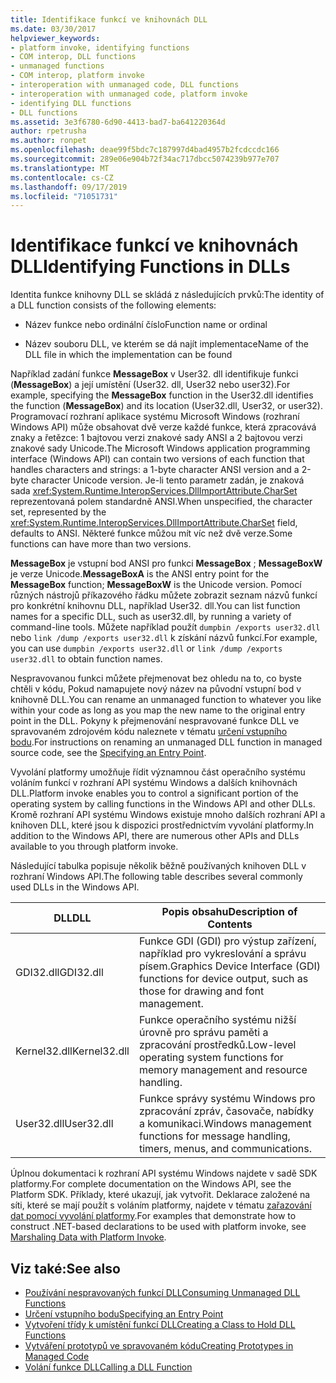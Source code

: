 ```yaml
---
title: Identifikace funkcí ve knihovnách DLL
ms.date: 03/30/2017
helpviewer_keywords:
- platform invoke, identifying functions
- COM interop, DLL functions
- unmanaged functions
- COM interop, platform invoke
- interoperation with unmanaged code, DLL functions
- interoperation with unmanaged code, platform invoke
- identifying DLL functions
- DLL functions
ms.assetid: 3e3f6780-6d90-4413-bad7-ba641220364d
author: rpetrusha
ms.author: ronpet
ms.openlocfilehash: deae99f5bdc7c187997d4bad4957b2fcdccdc166
ms.sourcegitcommit: 289e06e904b72f34ac717dbcc5074239b977e707
ms.translationtype: MT
ms.contentlocale: cs-CZ
ms.lasthandoff: 09/17/2019
ms.locfileid: "71051731"
---
```

# <a name="identifying-functions-in-dlls"></a><span data-ttu-id="a9c77-102">Identifikace funkcí ve knihovnách DLL</span><span class="sxs-lookup"><span data-stu-id="a9c77-102">Identifying Functions in DLLs</span></span>
<span data-ttu-id="a9c77-103">Identita funkce knihovny DLL se skládá z následujících prvků:</span><span class="sxs-lookup"><span data-stu-id="a9c77-103">The identity of a DLL function consists of the following elements:</span></span>  
  
- <span data-ttu-id="a9c77-104">Název funkce nebo ordinální číslo</span><span class="sxs-lookup"><span data-stu-id="a9c77-104">Function name or ordinal</span></span>  
  
- <span data-ttu-id="a9c77-105">Název souboru DLL, ve kterém se dá najít implementace</span><span class="sxs-lookup"><span data-stu-id="a9c77-105">Name of the DLL file in which the implementation can be found</span></span>  
  
 <span data-ttu-id="a9c77-106">Například zadání funkce **MessageBox** v User32. dll identifikuje funkci (**MessageBox**) a její umístění (User32. dll, User32 nebo user32).</span><span class="sxs-lookup"><span data-stu-id="a9c77-106">For example, specifying the **MessageBox** function in the User32.dll identifies the function (**MessageBox**) and its location (User32.dll, User32, or user32).</span></span> <span data-ttu-id="a9c77-107">Programovací rozhraní aplikace systému Microsoft Windows (rozhraní Windows API) může obsahovat dvě verze každé funkce, která zpracovává znaky a řetězce: 1 bajtovou verzi znakové sady ANSI a 2 bajtovou verzi znakové sady Unicode.</span><span class="sxs-lookup"><span data-stu-id="a9c77-107">The Microsoft Windows application programming interface (Windows API) can contain two versions of each function that handles characters and strings: a 1-byte character ANSI version and a 2-byte character Unicode version.</span></span> <span data-ttu-id="a9c77-108">Je-li tento parametr zadán, je znaková sada <xref:System.Runtime.InteropServices.DllImportAttribute.CharSet> reprezentovaná polem standardně ANSI.</span><span class="sxs-lookup"><span data-stu-id="a9c77-108">When unspecified, the character set, represented by the <xref:System.Runtime.InteropServices.DllImportAttribute.CharSet> field, defaults to ANSI.</span></span> <span data-ttu-id="a9c77-109">Některé funkce můžou mít víc než dvě verze.</span><span class="sxs-lookup"><span data-stu-id="a9c77-109">Some functions can have more than two versions.</span></span>  
  
 <span data-ttu-id="a9c77-110">**MessageBox** je vstupní bod ANSI pro funkci **MessageBox** ; **MessageBoxW** je verze Unicode.</span><span class="sxs-lookup"><span data-stu-id="a9c77-110">**MessageBoxA** is the ANSI entry point for the **MessageBox** function; **MessageBoxW** is the Unicode version.</span></span> <span data-ttu-id="a9c77-111">Pomocí různých nástrojů příkazového řádku můžete zobrazit seznam názvů funkcí pro konkrétní knihovnu DLL, například User32. dll.</span><span class="sxs-lookup"><span data-stu-id="a9c77-111">You can list function names for a specific DLL, such as user32.dll, by running a variety of command-line tools.</span></span> <span data-ttu-id="a9c77-112">Můžete například použít `dumpbin /exports user32.dll` nebo `link /dump /exports user32.dll` k získání názvů funkcí.</span><span class="sxs-lookup"><span data-stu-id="a9c77-112">For example, you can use `dumpbin /exports user32.dll` or `link /dump /exports user32.dll` to obtain function names.</span></span>  
  
 <span data-ttu-id="a9c77-113">Nespravovanou funkci můžete přejmenovat bez ohledu na to, co byste chtěli v kódu, Pokud namapujete nový název na původní vstupní bod v knihovně DLL.</span><span class="sxs-lookup"><span data-stu-id="a9c77-113">You can rename an unmanaged function to whatever you like within your code as long as you map the new name to the original entry point in the DLL.</span></span> <span data-ttu-id="a9c77-114">Pokyny k přejmenování nespravované funkce DLL ve spravovaném zdrojovém kódu naleznete v tématu [určení vstupního bodu](specifying-an-entry-point.md).</span><span class="sxs-lookup"><span data-stu-id="a9c77-114">For instructions on renaming an unmanaged DLL function in managed source code, see the [Specifying an Entry Point](specifying-an-entry-point.md).</span></span>  
  
 <span data-ttu-id="a9c77-115">Vyvolání platformy umožňuje řídit významnou část operačního systému voláním funkcí v rozhraní API systému Windows a dalších knihovnách DLL.</span><span class="sxs-lookup"><span data-stu-id="a9c77-115">Platform invoke enables you to control a significant portion of the operating system by calling functions in the Windows API and other DLLs.</span></span> <span data-ttu-id="a9c77-116">Kromě rozhraní API systému Windows existuje mnoho dalších rozhraní API a knihoven DLL, které jsou k dispozici prostřednictvím vyvolání platformy.</span><span class="sxs-lookup"><span data-stu-id="a9c77-116">In addition to the Windows API, there are numerous other APIs and DLLs available to you through platform invoke.</span></span>  
  
 <span data-ttu-id="a9c77-117">Následující tabulka popisuje několik běžně používaných knihoven DLL v rozhraní Windows API.</span><span class="sxs-lookup"><span data-stu-id="a9c77-117">The following table describes several commonly used DLLs in the Windows API.</span></span>  
  
|<span data-ttu-id="a9c77-118">DLL</span><span class="sxs-lookup"><span data-stu-id="a9c77-118">DLL</span></span>|<span data-ttu-id="a9c77-119">Popis obsahu</span><span class="sxs-lookup"><span data-stu-id="a9c77-119">Description of Contents</span></span>|  
|---------|-----------------------------|  
|<span data-ttu-id="a9c77-120">GDI32.dll</span><span class="sxs-lookup"><span data-stu-id="a9c77-120">GDI32.dll</span></span>|<span data-ttu-id="a9c77-121">Funkce GDI (GDI) pro výstup zařízení, například pro vykreslování a správu písem.</span><span class="sxs-lookup"><span data-stu-id="a9c77-121">Graphics Device Interface (GDI) functions for device output, such as those for drawing and font management.</span></span>|  
|<span data-ttu-id="a9c77-122">Kernel32.dll</span><span class="sxs-lookup"><span data-stu-id="a9c77-122">Kernel32.dll</span></span>|<span data-ttu-id="a9c77-123">Funkce operačního systému nižší úrovně pro správu paměti a zpracování prostředků.</span><span class="sxs-lookup"><span data-stu-id="a9c77-123">Low-level operating system functions for memory management and resource handling.</span></span>|  
|<span data-ttu-id="a9c77-124">User32.dll</span><span class="sxs-lookup"><span data-stu-id="a9c77-124">User32.dll</span></span>|<span data-ttu-id="a9c77-125">Funkce správy systému Windows pro zpracování zpráv, časovače, nabídky a komunikaci.</span><span class="sxs-lookup"><span data-stu-id="a9c77-125">Windows management functions for message handling, timers, menus, and communications.</span></span>|  
  
 <span data-ttu-id="a9c77-126">Úplnou dokumentaci k rozhraní API systému Windows najdete v sadě SDK platformy.</span><span class="sxs-lookup"><span data-stu-id="a9c77-126">For complete documentation on the Windows API, see the Platform SDK.</span></span> <span data-ttu-id="a9c77-127">Příklady, které ukazují, jak vytvořit. Deklarace založené na síti, které se mají použít s voláním platformy, najdete v tématu [zařazování dat pomocí vyvolání platformy](marshaling-data-with-platform-invoke.md).</span><span class="sxs-lookup"><span data-stu-id="a9c77-127">For examples that demonstrate how to construct .NET-based declarations to be used with platform invoke, see [Marshaling Data with Platform Invoke](marshaling-data-with-platform-invoke.md).</span></span>  
  
## <a name="see-also"></a><span data-ttu-id="a9c77-128">Viz také:</span><span class="sxs-lookup"><span data-stu-id="a9c77-128">See also</span></span>

- [<span data-ttu-id="a9c77-129">Používání nespravovaných funkcí DLL</span><span class="sxs-lookup"><span data-stu-id="a9c77-129">Consuming Unmanaged DLL Functions</span></span>](consuming-unmanaged-dll-functions.md)
- [<span data-ttu-id="a9c77-130">Určení vstupního bodu</span><span class="sxs-lookup"><span data-stu-id="a9c77-130">Specifying an Entry Point</span></span>](specifying-an-entry-point.md)
- [<span data-ttu-id="a9c77-131">Vytvoření třídy k umístění funkcí DLL</span><span class="sxs-lookup"><span data-stu-id="a9c77-131">Creating a Class to Hold DLL Functions</span></span>](creating-a-class-to-hold-dll-functions.md)
- [<span data-ttu-id="a9c77-132">Vytváření prototypů ve spravovaném kódu</span><span class="sxs-lookup"><span data-stu-id="a9c77-132">Creating Prototypes in Managed Code</span></span>](creating-prototypes-in-managed-code.md)
- [<span data-ttu-id="a9c77-133">Volání funkce DLL</span><span class="sxs-lookup"><span data-stu-id="a9c77-133">Calling a DLL Function</span></span>](calling-a-dll-function.md)
